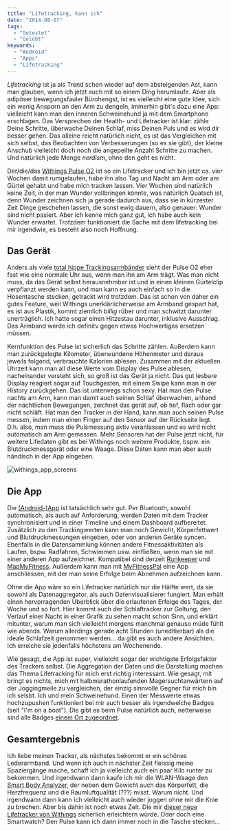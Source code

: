 ```yaml
---
title: "Lifetracking, kann ich"
date: "2014-08-07"
tags:
  - "Getestet"
  - "Gelebt"
keywords:
  - "Android"
  - "Apps"
  - "Lifetracking"
---
```


_Lifetracking_ ist ja als Trend schon wieder auf dem absteigenden Ast, kann man glauben, wenn ich jetzt auch mit so einem Ding herumlaufe. Aber als adipöser bewegungsfauler Bürohengst, ist es vielleicht eine gute Idee, sich ein wenig Ansporn an den Arm zu dengeln, immerhin gibt's dazu eine App: vielleicht kann man den inneren Schweinehund ja mit dem Smartphone erschlagen. Das Versprechen der Health- und Lifetracker ist klar: zähle Deine Schritte, überwache Deinen Schlaf, miss Deinen Puls und es wird dir besser gehen. Das alleine reicht natürlich nicht, es ist das Vergleichen mit sich selbst, das Beobachten von Verbesserungen (so es sie gibt), der kleine Anschub vielleicht doch noch die angepeilte Anzahl Schritte zu machen. Und natürlich jede Menge _nerdism_, ohne den geht es nicht.

Der/die/das [Withings Pulse O2](http://www.withings.com/de/withings-pulse.html) ist so ein Lifetracker und ich bin jetzt ca. vier Wochen damit rumgelaufen, habe ihn also Tag und Nacht am Arm oder am Gürtel gehabt und habe mich tracken lassen. Vier Wochen sind natürlich keine Zeit, in der man Wunder vollbringen könnte, was natürlich Quatsch ist, denn Wunder zeichnen sich ja gerade dadurch aus, dass sie in kürzester Zeit Dinge geschehen lassen, die sonst ewig dauern, also genauer: Wunder sind nicht pasiert. Aber ich kenne mich ganz gut, ich habe auch kein Wunder erwartet. Trotzdem funktioniert die Sache mit dem lifetracking bei mir irgendwie, es besteht also noch Hoffnung.

## Das Gerät

Anders als viele [total hippe Trackingsarmbänder](http://www.nerdizm.de/2014/03/23/fitness-tracker-jawbone-up-24-im-test/) sieht der Pulse O2 eher fast wie eine normale Uhr aus, wenn man ihn am Arm trägt. Was man nicht muss, da das Gerät selbst herausnehmbar ist und in einen kleinen Gürtelclip verpflanzt werden kann, und man kann es auch einfach so in die Hosentasche stecken, getrackt wird trotzdem. Das ist schon von daher ein gutes Feature, weil Withings unerklärlicherweise am Armband gespart hat, es ist aus Plastik, kommt ziemlich _billig_ rüber und man schwitzt darunter unerträglich. Ich hatte sogar einen Hitzestau darunter, inklusive Ausschlag. Das Armband werde ich definitv gegen etwas Hochwertiges ersetzen müssen.

Kernfunktion des Pulse ist sicherlich das Schritte zählen. Außerdem kann man zurückgelegte Kilometer, überwundene Höhenmeter und daraus jeweils folgend, verbrauchte Kalorien ablesen. Zusammen mit der aktuellen Uhrzeit kann man all diese Werte vom Display des Pulse ablesen, nacheinander versteht sich, so groß ist das Gerät ja nicht. Das gut lesbare Display reagiert sogar auf Touchgesten, mit einem Swipe kann man in der History zurückgehen. Das ist unterwegs schon sexy. Hat man den Pulse nachts am Arm, kann man damit auch seinen Schlaf überwachen, anhand der nächtlichen Bewegungen, zeichnet das gerät auf, ob tief, flach oder gar nicht schläft. Hat man den Tracker in der Hand, kann man auch seinen Pulse messen, indem man einen Finger auf den Sensor auf der Rückseite legt. D.h. also, man muss die Pulsmessung aktiv veranlassen und es wird nicht automatisch am Arm gemessen. Mehr Sensoren hat der Pulse jetzt nicht, für weitere Lifedaten gibt es bei Withings noch weitere Produkte, bspw. ein Blutdruckmessgerät oder eine Waage. Diese Daten kann man aber auch händisch in der App eingeben.

![withings_app_screens](/images/withings_app_screens.jpg)

## Die App

Die [(Android-)App](https://play.google.com/store/apps/details?id=com.withings.wiscale2) ist tatsächlich sehr gut. Per Bluetooth, sowohl automatisch, als auch auf Anforderung, werden Daten mit dem Tracker synchronisiert und in einer Timeline und einem Dashboard aufbereitet. Zusätzlich zu den Trackingwerten kann man noch Gewicht, Körperfettwert und Blutdruckmessungen eingeben, oder von anderen Geräte syncen. Ebenfalls in die Datensammlung können andere Fitnessaktivitäten als Laufen, bspw. Radfahren, Schwimmen usw. einfließen, wenn man sie mit einer anderen App aufzeichnet. Kompatibel sind derzeit [Runkeeper](https://play.google.com/store/apps/details?id=com.fitnesskeeper.runkeeper.pro) und [MapMyFitness](https://play.google.com/store/apps/details?id=com.mapmyfitness.android2&feature=nav_result#?t=W251bGwsMSwyLDNd). Außerdem kann man mit [MyFitnessPal](https://play.google.com/store/apps/details?id=com.myfitnesspal.android) eine App anschliessen, mit der man seine Erfolge beim Abnehmen aufzeichnen kann.

Ohne die App wäre so ein Lifetracker natürlich nur die Hälfte wert, da sie sowohl als Datenaggregator, als auch Datenvisualisierer fungiert. Man erhält einen hervorragenden Überblick über die erlaufenen Erfolge des Tages, der Woche und so fort. Hier kommt auch der Schlaftracker zur Geltung, den Verlauf einer Nacht in einer Grafik zu sehen macht schon Sinn, und erklärt mitunter, warum man sich vielleicht morgens manchmal genauso müde fühlt wie abends. Warum allerdings gerade acht Stunden (uneditierbar) als die ideale Schlafzeit genommen werden… da gibt es auch andere Ansichten. Ich erreiche sie jedenfalls höchstens am Wochenende.

Wie gesagt, die App ist super, vielleicht sogar der wichtigste Erfolgsfaktor des Trackers selbst. Die Aggregation der Daten und die Darstellung machen das Thema Lifetracking für mich erst richtig interessant. Wie gesagt, mit bringt es nichts, mich mit halbmarathonlaufenden Magersuchtanwärtern auf der Joggingmeile zu vergleichen, der einzig sinnvolle Gegner für mich bin ich selsbt. Ich und mein Schweinehund. Einen der Messwerte etwas hochzupushen funktioniert bei mir auch besser als irgendwelche Badges (seit "I'm on a boat"). Die gibt es beim Pulse natürlich auch, netterweise sind alle Badges [einem Ort zugeordnet](http://healthmate.withings.com/map/us).

## Gesamtergebnis

Ich liebe meinen Tracker, als nächstes bekommt er ein schönes Lederarmband. Und wenn ich auch in nächster Zeit fleissig meine Spaziergänge mache, schaff ich ja vielleicht auch ein paar Kilo runter zu bekommen. Und irgendwann dann kaufe ich mir die WLAN-Waage den [Smart Body Analyzer](http://www.withings.com/de/smart-body-analyzer.html), der neben dem Gewicht auch das Körperfett, die Herzfrequenz und die Raumluftqualität (???) misst. Warum nicht. Und irgendwann dann kann ich vielleicht auch wieder joggen ohne mir die Knie zu brechen. Aber bis dahin ist noch etwas Zeit. Die mir [dieser neue Lifetracker von Withings](http://www.withings.com/activite/de-DE) sicherlich erleichtern würde. Oder doch eine Smartwatch? Den Pulse kann ich dann immer noch in die Tasche stecken…
